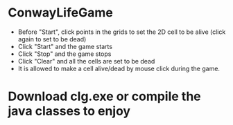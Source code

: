 # ConwayLifeGame
* Before "Start", click points in the grids to set the 2D cell to be alive (click again to set to be dead)
* Click "Start" and the game starts
* Click "Stop" and the game stops
* Click "Clear" and all the cells are set to be dead
* It is allowed to make a cell alive/dead by mouse click during the game.

# Download clg.exe or compile the java classes to enjoy
